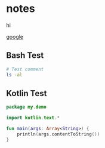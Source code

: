 # notes

hi

[google](google.com)

## Bash Test
```bash
# Test comment
ls -al
```

## Kotlin Test
```kotlin
package my.demo

import kotlin.text.*

fun main(args: Array<String>) {
    println(args.contentToString())
}

```


